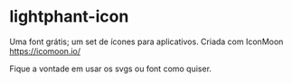 # lightphant-icon
Uma font grátis; um set de ícones para aplicativos.
Criada com IconMoon https://icomoon.io/

Fique a vontade em usar os svgs ou font como quiser.
